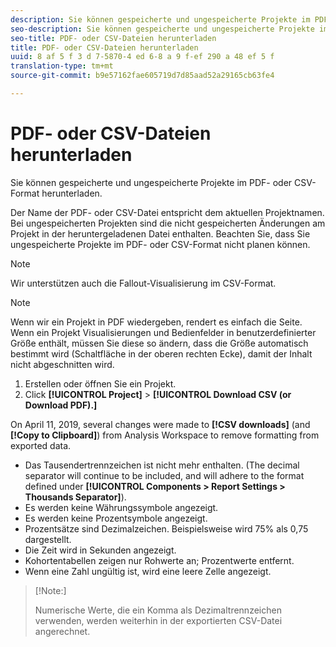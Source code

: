 ```yaml
---
description: Sie können gespeicherte und ungespeicherte Projekte im PDF- oder CSV-Format herunterladen.
seo-description: Sie können gespeicherte und ungespeicherte Projekte im PDF- oder CSV-Format herunterladen.
seo-title: PDF- oder CSV-Dateien herunterladen
title: PDF- oder CSV-Dateien herunterladen
uuid: 8 af 5 f 3 d 7-5870-4 ed 6-8 a 9 f-ef 290 a 48 ef 5 f
translation-type: tm+mt
source-git-commit: b9e57162fae605719d7d85aad52a29165cb63fe4

---
```



# PDF- oder CSV-Dateien herunterladen

Sie können gespeicherte und ungespeicherte Projekte im PDF- oder CSV-Format herunterladen.

Der Name der PDF- oder CSV-Datei entspricht dem aktuellen Projektnamen. Bei ungespeicherten Projekten sind die nicht gespeicherten Änderungen am Projekt in der heruntergeladenen Datei enthalten. Beachten Sie, dass Sie ungespeicherte Projekte im PDF- oder CSV-Format nicht planen können.

>[!NOTE]
>
>Wir unterstützen auch die Fallout-Visualisierung im CSV-Format.

>[!NOTE]
>
>Wenn wir ein Projekt in PDF wiedergeben, rendert es einfach die Seite. Wenn ein Projekt Visualisierungen und Bedienfelder in benutzerdefinierter Größe enthält, müssen Sie diese so ändern, dass die Größe automatisch bestimmt wird (Schaltfläche in der oberen rechten Ecke), damit der Inhalt nicht abgeschnitten wird.

1. Erstellen oder öffnen Sie ein Projekt.
1. Click **[!UICONTROL Project]** &gt; **[!UICONTROL Download CSV (or Download PDF).]**

On April 11, 2019, several changes were made to **[!CSV downloads]** (and **[!Copy to Clipboard]**) from Analysis Workspace to remove formatting from exported data.
* Das Tausendertrennzeichen ist nicht mehr enthalten. (The decimal separator will continue to be included, and will adhere to the format defined under **[!UICONTROL Components &gt; Report Settings &gt; Thousands Separator]**).
* Es werden keine Währungssymbole angezeigt.
* Es werden keine Prozentsymbole angezeigt.
* Prozentsätze sind Dezimalzeichen. Beispielsweise wird 75% als 0,75 dargestellt.
* Die Zeit wird in Sekunden angezeigt.
* Kohortentabellen zeigen nur Rohwerte an; Prozentwerte entfernt.
* Wenn eine Zahl ungültig ist, wird eine leere Zelle angezeigt.

>[!Note:]
>
> Numerische Werte, die ein Komma als Dezimaltrennzeichen verwenden, werden weiterhin in der exportierten CSV-Datei angerechnet.